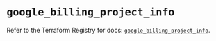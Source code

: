 # `google_billing_project_info`

Refer to the Terraform Registry for docs: [`google_billing_project_info`](https://registry.terraform.io/providers/hashicorp/google/5.32.0/docs/resources/billing_project_info).

